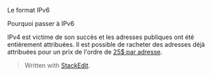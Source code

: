 
Le format IPv6

Pourquoi passer à IPv6

IPv4 est victime de son succès et les adresses publiques ont été entièrement attribuées. Il est possible de racheter des adresses déjà attribuées pour un prix de l'ordre de [25$ par adresse](https://auctions.ipv4.global/).




> Written with [StackEdit](https://stackedit.io/).
<!--stackedit_data:
eyJoaXN0b3J5IjpbNDU1MDc0MDc2XX0=
-->